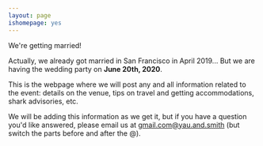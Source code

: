 ```yaml
---
layout: page
ishomepage: yes
---
```


We're getting married!

Actually, we already got married in San Francisco in April 2019...
But we are having the wedding party on **June 20th, 2020**.

This is the webpage where we will post any and all information related to the event: details on the venue, tips on travel and getting accommodations, shark advisories, etc.

We will be adding this information as we get it, but if you have a question you'd like answered, please email us at gmail.com@yau.and.smith (but switch the parts before and after the @).
